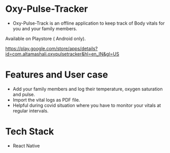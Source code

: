 # Oxy-Pulse-Tracker

- Oxy-Pulse-Track is an offline application to keep track of Body vitals for you and your family members.

Available on Playstore ( Android only).

https://play.google.com/store/apps/details?id=com.altamashali.oxypulsetracker&hl=en_IN&gl=US

# Features and User case
- Add your family members and log their temperature, oxygen saturation and pulse.
- Import the vital logs as PDF file.
- Helpful during covid situation where you have to monitor your vitals at regular intervals.

# Tech Stack

- React Native
